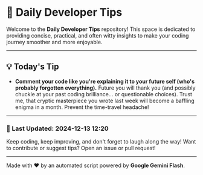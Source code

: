 
# 🌟 Daily Developer Tips

Welcome to the **Daily Developer Tips** repository! This space is dedicated to providing concise, practical, and often witty insights to make your coding journey smoother and more enjoyable.

---

## 💡 Today's Tip

- **Comment your code like you're explaining it to your future self (who's probably forgotten everything).**  Future you will thank you (and possibly chuckle at your past coding brilliance... or questionable choices).  Trust me, that cryptic masterpiece you wrote last week will become a baffling enigma in a month.  Prevent the time-travel headache!

---

### 📅 Last Updated: 2024-12-13 12:20

Keep coding, keep improving, and don't forget to laugh along the way! Want to contribute or suggest tips? Open an issue or pull request!

---

Made with ❤️ by an automated script powered by **Google Gemini Flash**.
